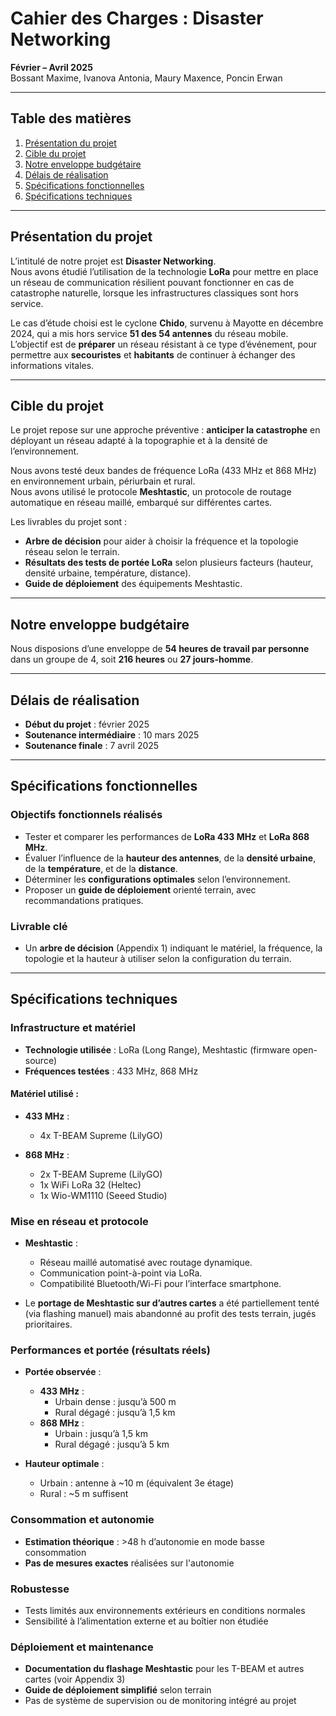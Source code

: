 # Cahier des Charges : Disaster Networking

**Février – Avril 2025**  
Bossant Maxime, Ivanova Antonia, Maury Maxence, Poncin Erwan  

---

## Table des matières  
1. [Présentation du projet](#présentation-du-projet)  
2. [Cible du projet](#cible-du-projet)  
3. [Notre enveloppe budgétaire](#notre-enveloppe-budgétaire)  
4. [Délais de réalisation](#délais-de-réalisation)  
5. [Spécifications fonctionnelles](#spécifications-fonctionnelles)  
6. [Spécifications techniques](#spécifications-techniques)  

---

## Présentation du projet  

L’intitulé de notre projet est **Disaster Networking**.  
Nous avons étudié l’utilisation de la technologie **LoRa** pour mettre en place un réseau de communication résilient pouvant fonctionner en cas de catastrophe naturelle, lorsque les infrastructures classiques sont hors service.  

Le cas d’étude choisi est le cyclone **Chido**, survenu à Mayotte en décembre 2024, qui a mis hors service **51 des 54 antennes** du réseau mobile. L’objectif est de **préparer** un réseau résistant à ce type d’événement, pour permettre aux **secouristes** et **habitants** de continuer à échanger des informations vitales.  

---

## Cible du projet  

Le projet repose sur une approche préventive : **anticiper la catastrophe** en déployant un réseau adapté à la topographie et à la densité de l’environnement.  

Nous avons testé deux bandes de fréquence LoRa (433 MHz et 868 MHz) en environnement urbain, périurbain et rural.  
Nous avons utilisé le protocole **Meshtastic**, un protocole de routage automatique en réseau maillé, embarqué sur différentes cartes.  

Les livrables du projet sont :  
- **Arbre de décision** pour aider à choisir la fréquence et la topologie réseau selon le terrain.  
- **Résultats des tests de portée LoRa** selon plusieurs facteurs (hauteur, densité urbaine, température, distance).  
- **Guide de déploiement** des équipements Meshtastic.  

---

## Notre enveloppe budgétaire  

Nous disposions d’une enveloppe de **54 heures de travail par personne** dans un groupe de 4, soit **216 heures** ou **27 jours-homme**.  

---

## Délais de réalisation  

- **Début du projet** : février 2025  
- **Soutenance intermédiaire** : 10 mars 2025  
- **Soutenance finale** : 7 avril 2025  

---

## Spécifications fonctionnelles  

### Objectifs fonctionnels réalisés  
- Tester et comparer les performances de **LoRa 433 MHz** et **LoRa 868 MHz**.  
- Évaluer l’influence de la **hauteur des antennes**, de la **densité urbaine**, de la **température**, et de la **distance**.  
- Déterminer les **configurations optimales** selon l’environnement.  
- Proposer un **guide de déploiement** orienté terrain, avec recommandations pratiques.  

### Livrable clé  
- Un **arbre de décision** (Appendix 1) indiquant le matériel, la fréquence, la topologie et la hauteur à utiliser selon la configuration du terrain.  

---

## Spécifications techniques  

### Infrastructure et matériel  

- **Technologie utilisée** : LoRa (Long Range), Meshtastic (firmware open-source)  
- **Fréquences testées** : 433 MHz, 868 MHz  

#### Matériel utilisé :
- **433 MHz** :  
  - 4x T-BEAM Supreme (LilyGO)  

- **868 MHz** :  
  - 2x T-BEAM Supreme (LilyGO)  
  - 1x WiFi LoRa 32 (Heltec)  
  - 1x Wio-WM1110 (Seeed Studio)  

### Mise en réseau et protocole  
- **Meshtastic** :  
  - Réseau maillé automatisé avec routage dynamique.  
  - Communication point-à-point via LoRa.  
  - Compatibilité Bluetooth/Wi-Fi pour l’interface smartphone.  

- Le **portage de Meshtastic sur d’autres cartes** a été partiellement tenté (via flashing manuel) mais abandonné au profit des tests terrain, jugés prioritaires.  

### Performances et portée (résultats réels)  
- **Portée observée** :  
  - **433 MHz** :  
    - Urbain dense : jusqu’à 500 m  
    - Rural dégagé : jusqu’à 1,5 km  
  - **868 MHz** :  
    - Urbain : jusqu’à 1,5 km  
    - Rural dégagé : jusqu’à 5 km  

- **Hauteur optimale** :  
  - Urbain : antenne à ~10 m (équivalent 3e étage)  
  - Rural : ~5 m suffisent  

### Consommation et autonomie  
- **Estimation théorique** : >48 h d’autonomie en mode basse consommation  
- **Pas de mesures exactes** réalisées sur l'autonomie  

### Robustesse  
- Tests limités aux environnements extérieurs en conditions normales  
- Sensibilité à l’alimentation externe et au boîtier non étudiée  


### Déploiement et maintenance  
- **Documentation du flashage Meshtastic** pour les T-BEAM et autres cartes (voir Appendix 3)  
- **Guide de déploiement simplifié** selon terrain  
- Pas de système de supervision ou de monitoring intégré au projet  
